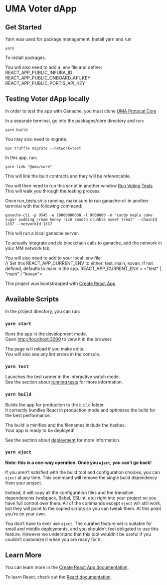 # UMA Voter dApp

## Get Started

Yarn was used for package management. Install yarn and run

`yarn`

To install packages.

You will also need to add a .env file and define:\
REACT_APP_PUBLIC_INFURA_ID \
REACT_APP_PUBLIC_ONBOARD_API_KEY \
REACT_APP_PUBLIC_PORTIS_API_KEY

## Testing Voter dApp locally

In order to test the app with Ganache, you must clone [UMA Protocal Core](https://github.com/UMAprotocol/protocol)

In a separate terminal, go into the packages/core directory and run:

`yarn build`

You may also need to migrate.

`npx truffle migrate --network=test`

In this app, run:

`yarn link "@uma/core"`

This will link the built contracts and they will be referencable.

You will then need to run this script in another window [Run Voting Tests](https://github.com/UMAprotocol/protocol/blob/master/packages/voter-dapp/run_tests.sh)\
This will walk you through the testing process.

Once run_tests.sh is running, make sure to run ganache-cli in another terminal with the following command:

`ganache-cli -p 9545 -e 10000000000 -l 9000000 -m "candy maple cake sugar pudding cream honey rich smooth crumble sweet treat" --chainId 1337 --networkId 1337`

This will run a local ganache server.

To actually integrate and do blockchain calls to ganache, add the network in your MM network tab.

You will also need to add to your local .env file:\
// Set this REACT_APP_CURRENT_ENV to either: test, main, kovan. If not defined, defaults to main in the app.
REACT_APP_CURRENT_ENV = <"test" | "main" | "kovan">

This project was bootstrapped with [Create React App](https://github.com/facebook/create-react-app).

## Available Scripts

In the project directory, you can run:

### `yarn start`

Runs the app in the development mode.\
Open [http://localhost:3000](http://localhost:3000) to view it in the browser.

The page will reload if you make edits.\
You will also see any lint errors in the console.

### `yarn test`

Launches the test runner in the interactive watch mode.\
See the section about [running tests](https://facebook.github.io/create-react-app/docs/running-tests) for more information.

### `yarn build`

Builds the app for production to the `build` folder.\
It correctly bundles React in production mode and optimizes the build for the best performance.

The build is minified and the filenames include the hashes.\
Your app is ready to be deployed!

See the section about [deployment](https://facebook.github.io/create-react-app/docs/deployment) for more information.

### `yarn eject`

**Note: this is a one-way operation. Once you `eject`, you can’t go back!**

If you aren’t satisfied with the build tool and configuration choices, you can `eject` at any time. This command will remove the single build dependency from your project.

Instead, it will copy all the configuration files and the transitive dependencies (webpack, Babel, ESLint, etc) right into your project so you have full control over them. All of the commands except `eject` will still work, but they will point to the copied scripts so you can tweak them. At this point you’re on your own.

You don’t have to ever use `eject`. The curated feature set is suitable for small and middle deployments, and you shouldn’t feel obligated to use this feature. However we understand that this tool wouldn’t be useful if you couldn’t customize it when you are ready for it.

## Learn More

You can learn more in the [Create React App documentation](https://facebook.github.io/create-react-app/docs/getting-started).

To learn React, check out the [React documentation](https://reactjs.org/).
